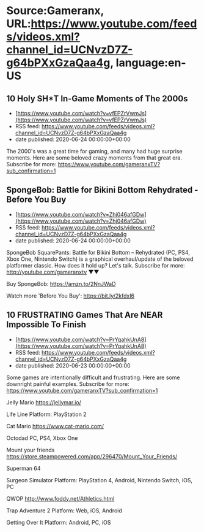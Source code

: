 # Source:Gameranx, URL:https://www.youtube.com/feeds/videos.xml?channel_id=UCNvzD7Z-g64bPXxGzaQaa4g, language:en-US

## 10 Holy SH*T In-Game Moments of The 2000s
 - [https://www.youtube.com/watch?v=vfEPZrVwmJs](https://www.youtube.com/watch?v=vfEPZrVwmJs)
 - RSS feed: https://www.youtube.com/feeds/videos.xml?channel_id=UCNvzD7Z-g64bPXxGzaQaa4g
 - date published: 2020-06-24 00:00:00+00:00

The 2000's was a great time for gaming, and many had huge surprise moments. Here are some beloved crazy moments from that great era.
Subscribe for more: https://www.youtube.com/gameranxTV?sub_confirmation=1

## SpongeBob: Battle for Bikini Bottom Rehydrated - Before You Buy
 - [https://www.youtube.com/watch?v=Zhj046afGDw](https://www.youtube.com/watch?v=Zhj046afGDw)
 - RSS feed: https://www.youtube.com/feeds/videos.xml?channel_id=UCNvzD7Z-g64bPXxGzaQaa4g
 - date published: 2020-06-24 00:00:00+00:00

SpongeBob SquarePants: Battle for Bikini Bottom – Rehydrated (PC, PS4, Xbox One, Nintendo Switch) is a graphical overhaul/update of the beloved platformer classic. How does it hold up? Let's talk.
Subscribe for more: http://youtube.com/gameranxtv ▼▼


Buy SpongeBob: https://amzn.to/2NnJWaD




Watch more 'Before You Buy': https://bit.ly/2kfdxI6

## 10 FRUSTRATING Games That Are NEAR Impossible To Finish
 - [https://www.youtube.com/watch?v=PrYqahkUnA8](https://www.youtube.com/watch?v=PrYqahkUnA8)
 - RSS feed: https://www.youtube.com/feeds/videos.xml?channel_id=UCNvzD7Z-g64bPXxGzaQaa4g
 - date published: 2020-06-23 00:00:00+00:00

Some games are intentionally difficult and frustrating. Here are some downright painful examples.
Subscribe for more: https://www.youtube.com/gameranxTV?sub_confirmation=1

Jelly Mario
https://jellymar.io/

Life Line
Platform: PlayStation 2

Cat Mario
https://www.cat-mario.com/

Octodad
PC, PS4, Xbox One

Mount your friends
https://store.steampowered.com/app/296470/Mount_Your_Friends/

Superman 64

Surgeon Simulator
Platform: PlayStation 4, Android, Nintendo Switch, iOS, PC

QWOP
http://www.foddy.net/Athletics.html

Trap Adventure 2
Platform: Web, iOS, Android

Getting Over It
Platform: Android, PC, iOS

